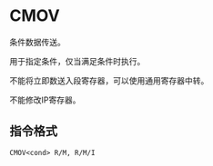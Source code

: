# CMOV<cond>

条件数据传送。

<cond>用于指定条件，仅当满足条件时执行。

不能将立即数送入段寄存器，可以使用通用寄存器中转。

不能修改IP寄存器。

## 指令格式
```
CMOV<cond> R/M, R/M/I
```